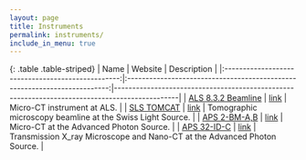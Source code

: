 ```yaml
---
layout: page
title: Instruments
permalink: instruments/
include_in_menu: true
---
```


{: .table .table-striped}
|                   Name                            |                        Website                                            | Description                                                                                   |
|:-------------------------------------------------:|:-------------------------------------------------------------------------:|-----------------------------------------------------------------------------------------------|
|     [ALS 8.3.2 Beamline](/instruments/als832/)    |    [link](http://microct.lbl.gov/)                                        | Micro-CT instrument at ALS.                                                                   |
|     [SLS TOMCAT](/instruments/tomcat/)            |    [link](https://www.psi.ch/sls/tomcat/)                                 | Tomographic microscopy beamline at the Swiss Light Source.                                    |
|     [APS 2-BM-A,B](/instruments/aps2bm/)          |    [link](https://www1.aps.anl.gov/imaging/beamlines/2-bm-a-b/)           | Micro-CT at the Advanced Photon Source.                                                       |
|     [APS 32-ID-C](/instruments/aps32id/)          |    [link](https://confluence.aps.anl.gov/display/TXM/TXM+at+32-ID+Home)   | Transmission X_ray Microscope and Nano-CT at the Advanced Photon Source.                      |

